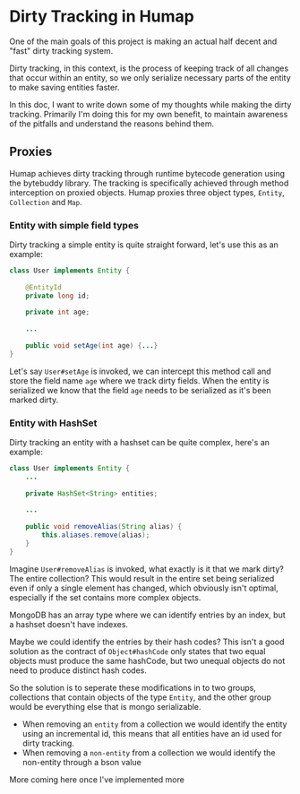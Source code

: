 # Dirty Tracking in Humap

One of the main goals of this project is making an actual half decent
and "fast" dirty tracking system.

Dirty tracking, in this context, is the process of keeping track of all
changes that occur within an entity, so we only serialize necessary parts
of the entity to make saving entities faster.

In this doc, I want to write down some of my thoughts while making the dirty 
tracking. Primarily I'm doing this for my own benefit, to maintain awareness
of the pitfalls and understand the reasons behind them.

## Proxies
Humap achieves dirty tracking through runtime bytecode generation using the
bytebuddy library. The tracking is specifically achieved through method interception
on proxied objects. Humap proxies three object types, `Entity`, `Collection` and `Map`.

### Entity with simple field types
Dirty tracking a simple entity is quite straight forward, let's use this as an example:
```java
class User implements Entity {
    
    @EntityId
    private long id;
    
    private int age;
    
    ...
    
    public void setAge(int age) {...}
}
```
Let's say `User#setAge` is invoked, we can intercept this method call and store
the field name `age` where we track dirty fields. When the entity is serialized
we know that the field `age` needs to be serialized as it's been marked dirty.

### Entity with HashSet
Dirty tracking an entity with a hashset can be quite complex, here's an example:
```java
class User implements Entity {
    ...
    
    private HashSet<String> entities;
    
    ...
    
    public void removeAlias(String alias) {
        this.aliases.remove(alias);
    }
}
```
Imagine `User#removeAlias` is invoked, what exactly is it that we mark dirty? The entire collection?
This would result in the entire set being serialized even if only a single element has changed, which obviously
isn't optimal, especially if the set contains more complex objects.

MongoDB has an array type where we can identify entries by an index, but a hashset doesn't have
indexes.

Maybe we could identify the entries by their hash codes? This isn't a good solution as the contract of
`Object#hashCode` only states that two equal objects must produce the same hashCode, but two unequal objects
do not need to produce distinct hash codes.

So the solution is to seperate these modifications in to two groups, collections that contain objects of the
type `Entity`, and the other group would be everything else that is mongo serializable.
- When removing an `entity` from a collection we would identify the entity using an incremental id, this means 
that all entities have an id used for dirty tracking.
- When removing a `non-entity` from a collection we would identify the non-entity through a bson value

More coming here once I've implemented more